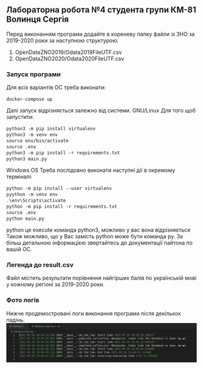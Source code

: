 <h2>Лабораторна робота №4 студента групи КМ-81 Волинця Сергія</h2>

<p>Перед виконанням програми додайте в кореневу папку файли зі ЗНО за 
2019-2020 роки за наступною структурою:</p>

<ol>
  <li>OpenDataZNO2019/Odata2019FileUTF.csv</li>
  <li>OpenDataZNO2020/Odata2020FileUTF.csv</li>
</ol>

<h3>Запуск програми</h3>
<p>Для всіх варіантів ОС треба виконати:</p>

```
docker-compose up
```

Далі запуск відрізняється залежно від системи. GNU/Linux Для того щоб запустити:
```
python3 -m pip install virtualenv
python3 -m venv env
source env/bin/activate
source .env
python3 -m pip install -r requirements.txt
python3 main.py
```

Windows OS Треба послідовно виконати наступні дії в окремому терміналі:
```
python -m pip install --user virtualenv
pyython -m venv env
.\env\Scripts\activate
python -m pip install -r requirements.txt
source .env
python main.py
```
<p>python це execute команда python3, можливо у вас вона відрізняється
Також можливо, що у Вас замість python може бути команда py. За більш детальною
інформацією звертайтесь до документації пайтона по вашій ОC.</p>

<h3>Легенда до result.csv</h3>
Файл містить результати порівняння найгірших балів по українській мові у кожному регіоні за 2019-2020
роки.

<h3>Фото логів</h3>
Нижче продемостровані логи виконання програми після декількох падінь.

<img src=logs.png>

